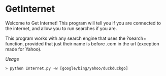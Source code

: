 # GetInternet

Welcome to Get Internet! This program will tell you if you are connected to the internet, and allow you to run searches if you are.

This program works with any search engine that uses the ?search= function, provided that just their name is before .com in the url (exception made for Yahoo).

*Usage*
```shell
> python Internet.py -w [google/bing/yahoo/duckduckgo]
```